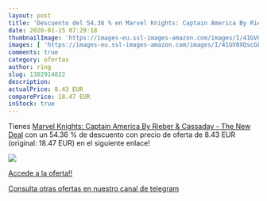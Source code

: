 ```yaml
---
layout: post
title: 'Descuento del 54.36 % en Marvel Knights: Captain America By Riebe'
date: 2020-01-15 07:29:18
thumbnailImage: 'https://images-eu.ssl-images-amazon.com/images/I/41GV0XQscGL._SL200_.jpg'
images: [ 'https://images-eu.ssl-images-amazon.com/images/I/41GV0XQscGL._SL200_.jpg' ]
comments: true
category: ofertas
author: ring
slug: 1302914022
description:
actualPrice: 8.43 EUR
comparePrice: 18.47 EUR
inStock: true
---
```


Tienes [Marvel Knights: Captain America By Rieber & Cassaday - The New Deal](https://www.amazon.es/dp/1302914022/?tag=redken-21) con un 54.36 % de descuento con precio de oferta de 8.43 EUR (original: 18.47 EUR) en el siguiente enlace!

[![](https://images-eu.ssl-images-amazon.com/images/I/41GV0XQscGL._SL200_.jpg)](https://www.amazon.es/dp/1302914022/?tag=redken-21)

[Accede a la oferta!!](https://www.amazon.es/dp/1302914022/?tag=redken-21)

[Consulta otras ofertas en nuestro canal de telegram](https://t.me/s/ofertas25)
